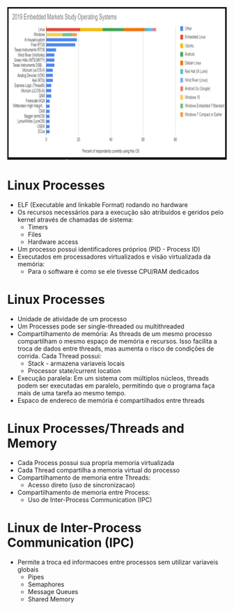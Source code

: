 <img src="../../assets/images/OSMarketStudy.png" alt="Alt Text" width="750" height="350">

# Linux Processes

- ELF (Executable and linkable Format) rodando no hardware
- Os recursos necessários para a execução são atribuídos e geridos pelo kernel através de chamadas de sistema:
  - Timers
  - Files
  - Hardware access
- Um processo possui identificadores próprios (PID - Process ID)
- Executados em processadores virtualizados e visão virtualizada da memória:
  - Para o software é como se ele tivesse CPU/RAM dedicados

# Linux Processes

- Unidade de atividade de um processo
- Um Processes pode ser single-threaded ou multithreaded
- Compartilhamento de memória: As threads de um mesmo processo compartilham o mesmo espaço de memória e recursos. Isso facilita a troca de dados entre threads, mas aumenta o risco de condições de corrida. Cada Thread possui:
  - Stack - armazena variaveis locais
  - Processor state/current location
- Execução paralela: Em um sistema com múltiplos núcleos, threads podem ser executadas em paralelo, permitindo que o programa faça mais de uma tarefa ao mesmo tempo.
- Espaco de endereco de memória é compartilhados entre threads

# Linux Processes/Threads and Memory

- Cada Process possui sua propria memoria virtualizada
- Cada Thread compartilha a memoria virtual do processo
- Compartilhamento de memoria entre Threads:
  - Acesso direto (uso de sincronizacao)
- Compartilhamento de memoria entre Process:
  - Uso de Inter-Process Communication (IPC)

# Linux de Inter-Process Communication (IPC)

- Permite a troca ed informacoes entre processos sem utilizar variaveis globais
  - Pipes
  - Semaphores
  - Message Queues
  - Shared Memory